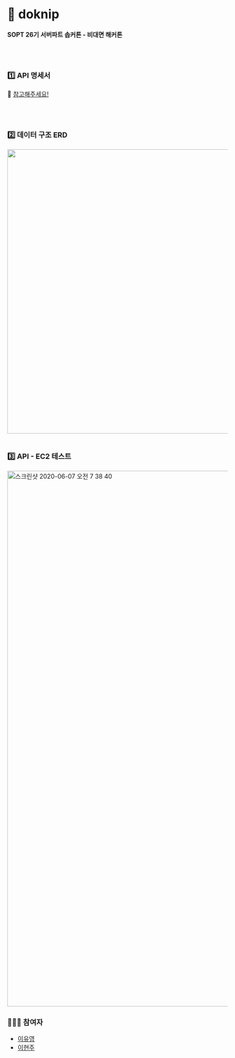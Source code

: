 # 🎥 doknip
__SOPT 26기 서버파트 솝커톤 - 비대면 해커톤__

<br/>
<br/>

### 1️⃣  API 명세서
🔗 [참고해주세요!](https://github.com/SOPT-26th-Hackathon-9th/doknip-SERVER/wiki)  

<br/>
<br/>

### 2️⃣ 데이터 구조 ERD
<img src="https://user-images.githubusercontent.com/37169252/83955763-a3cbfb00-a891-11ea-9808-1d402e7b43c8.png" width= "650">

<br/>
<br/>

### 3️⃣ API - EC2 테스트
<img width="1225" alt="스크린샷 2020-06-07 오전 7 38 40" src="https://user-images.githubusercontent.com/37169252/83955795-ed1c4a80-a891-11ea-82fe-707991d551d4.png">

<br/>

### 🧑🏻‍💻 참여자

* [이유영](https://github.com/dldbdud314)
* [이현주](https://github.com/bokdoll)
